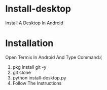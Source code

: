 # Install-desktop
Install A Desktop In Android 


# Installation 

Open Termix In Android And Type Command:(
1. pkg install git -y
2. git clone 
3. python install-desktop.py
4. Follow The Instructions 
